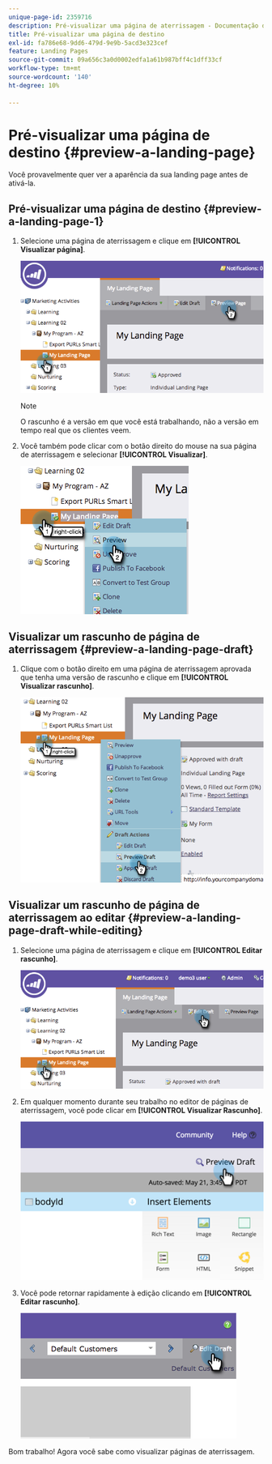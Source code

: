 ```yaml
---
unique-page-id: 2359716
description: Pré-visualizar uma página de aterrissagem - Documentação do Marketo - Documentação do produto
title: Pré-visualizar uma página de destino
exl-id: fa786e68-9dd6-479d-9e9b-5acd3e323cef
feature: Landing Pages
source-git-commit: 09a656c3a0d0002edfa1a61b987bff4c1dff33cf
workflow-type: tm+mt
source-wordcount: '140'
ht-degree: 10%

---
```


# Pré-visualizar uma página de destino {#preview-a-landing-page}

Você provavelmente quer ver a aparência da sua landing page antes de ativá-la.

## Pré-visualizar uma página de destino {#preview-a-landing-page-1}

1. Selecione uma página de aterrissagem e clique em **[!UICONTROL Visualizar página]**.

   ![](assets/image2014-9-16-16-3a21-3a10.png)

   >[!NOTE]
   >
   >O rascunho é a versão em que você está trabalhando, não a versão em tempo real que os clientes veem.

1. Você também pode clicar com o botão direito do mouse na sua página de aterrissagem e selecionar **[!UICONTROL Visualizar]**.

   ![](assets/image2014-9-17-10-3a9-3a49.png)

## Visualizar um rascunho de página de aterrissagem {#preview-a-landing-page-draft}

1. Clique com o botão direito em uma página de aterrissagem aprovada que tenha uma versão de rascunho e clique em **[!UICONTROL Visualizar rascunho]**.

   ![](assets/image2014-9-17-10-3a9-3a56.png)

## Visualizar um rascunho de página de aterrissagem ao editar {#preview-a-landing-page-draft-while-editing}

1. Selecione uma página de aterrissagem e clique em **[!UICONTROL Editar rascunho]**.

   ![](assets/image2014-9-17-10-3a10-3a4.png)

1. Em qualquer momento durante seu trabalho no editor de páginas de aterrissagem, você pode clicar em **[!UICONTROL Visualizar Rascunho]**.

   ![](assets/image2015-5-21-15-3a48-3a59.png)

1. Você pode retornar rapidamente à edição clicando em **[!UICONTROL Editar rascunho]**.

   ![](assets/image2014-9-17-10-3a10-3a20.png)

Bom trabalho! Agora você sabe como visualizar páginas de aterrissagem.
